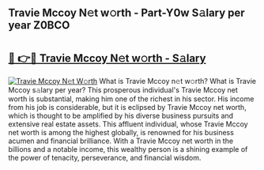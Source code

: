 ## Travie Mccoy N𝚎t w𝚘rth - Part-Y0w S𝚊lary per year Z0BCO

# <h2><a href="http://gc51uyt.nevu.top/?p=Travie+Mccoy">🔗 👉🔴 Travie Mccoy N𝚎t w𝚘rth - S𝚊lary</a></h2>

[![Travie Mccoy N𝚎t W𝚘rth](https://i.imgur.com/Oavwk0R.jpeg)](http://gc51uyt.nevu.top/?p=Travie+Mccoy)
What is Travie Mccoy n𝚎t w𝚘rth? What is Travie Mccoy s𝚊lary per year?
This prosperous individual's Travie Mccoy net worth is substantial, making him one of the richest in his sector. His income from his job is considerable, but it is eclipsed by Travie Mccoy net worth, which is thought to be amplified by his diverse business pursuits and extensive real estate assets. This affluent individual, whose Travie Mccoy net worth is among the highest globally, is renowned for his business acumen and financial brilliance. With a Travie Mccoy net worth in the billions and a notable income, this wealthy person is a shining example of the power of tenacity, perseverance, and financial wisdom.
